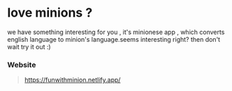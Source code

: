 # love minions ?

we have something interesting for you , it's minionese app , which converts english language to minion's language.seems interesting right? then don't wait try it out :)

### Website

> https://funwithminion.netlify.app/
